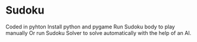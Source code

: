 # Sudoku
Coded in pyhton
Install python and pygame
Run Sudoku body to play manually
Or run Sudoku Solver to solve automatically with the help of an AI.
